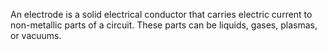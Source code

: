 An electrode is a solid electrical conductor that carries electric current to non-metallic parts of a circuit. These parts can be liquids, gases, plasmas, or vacuums.